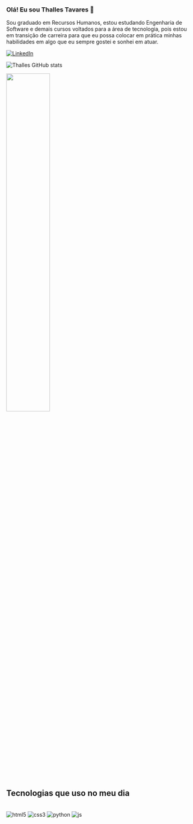 ### Olá! Eu sou Thalles Tavares 👋
Sou graduado em Recursos Humanos, estou estudando Engenharia de Software e demais cursos voltados para a área de tecnologia, pois estou em transição de carreira para que eu possa colocar em prática minhas habilidades em algo que eu sempre gostei e sonhei em atuar.

[![LinkedIn](https://img.shields.io/badge/LinkedIn-0077B5?style=for-the-badge&logo=linkedin&logoColor=white)](https://www.linkedin.com/in/thalles-tavares-4b152187)

![Thalles GitHub stats](https://github-readme-stats.vercel.app/api?username=thavarees&show_icons=true&theme=dracula)

<img width=48% align="center" src="https://github-readme-stats.vercel.app/api/top-langs/?username=thavarees&show_icons=true&theme=dracula&layout=compact" />

## Tecnologias que uso no meu dia

<div style="display: inline_block"><br>
<img align="center" alt="html5" src="https://img.shields.io/badge/HTML5-E34F26?style=for-the-badge&logo=html5&logoColor=white"/>
<img align="center" alt="css3" src="https://img.shields.io/badge/CSS3-1572B6?style=for-the-badge&logo=css3&logoColor=white"/>
<img align="center" alt="python" src="https://img.shields.io/badge/Python-3776AB?style=for-the-badge&logo=python&logoColor=white"/>
<img align="center" alt="js" src="https://img.shields.io/badge/JavaScript-F7DF1E?style=for-the-badge&logo=javascript&logoColor=black"/>
  
</div>

